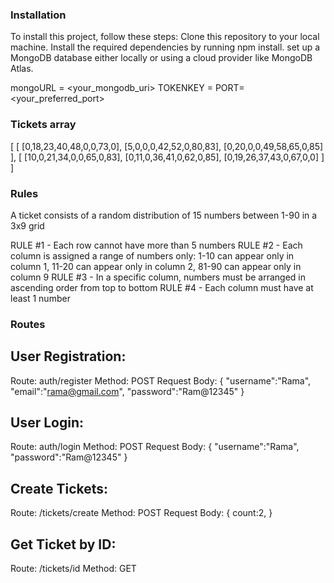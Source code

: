 ### Installation
To install this project, follow these steps:
Clone this repository to your local machine.
Install the required dependencies by running npm install.
set up a MongoDB database either locally or using a cloud provider like MongoDB Atlas.

mongoURL = <your_mongodb_uri>
TOKENKEY = <normalkey>
PORT=<your_preferred_port>

### Tickets array
[
  [
    [0,18,23,40,48,0,0,73,0],
    [5,0,0,0,42,52,0,80,83],
    [0,20,0,0,49,58,65,0,85]
  ],
  [
    [10,0,21,34,0,0,65,0,83],
    [0,11,0,36,41,0,62,0,85],
    [0,19,26,37,43,0,67,0,0]
  ]
]

### Rules
A ticket consists of a random distribution of 15 numbers between 1-90 in a 3x9 grid

RULE #1 - Each row cannot have more than 5 numbers
RULE #2 - Each column is assigned a range of numbers only: 1-10 can appear only in column 1, 11-20 can appear only in column 2, 81-90 can appear only in column 9
RULE #3 - In a specific column, numbers must be arranged in ascending order from top to bottom
RULE #4 - Each column must have at least 1 number

### Routes
## User Registration:

Route: auth/register
Method: POST
Request Body:
{
  "username":"Rama",
  "email":"rama@gmail.com",
  "password":"Ram@12345"
}

## User Login:

Route: auth/login
Method: POST
Request Body:
{
  "username":"Rama",
  "password":"Ram@12345"
}

## Create Tickets:

Route: /tickets/create
Method: POST
Request Body:
{
    count:2,
}

## Get Ticket by ID:

Route: /tickets/id
Method: GET


